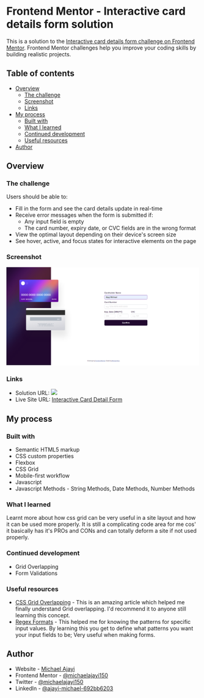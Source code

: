 # Frontend Mentor - Interactive card details form solution

This is a solution to the [Interactive card details form challenge on Frontend Mentor](https://www.frontendmentor.io/challenges/interactive-card-details-form-XpS8cKZDWw). Frontend Mentor challenges help you improve your coding skills by building realistic projects. 

## Table of contents

- [Overview](#overview)
  - [The challenge](#the-challenge)
  - [Screenshot](#screenshot)
  - [Links](#links)
- [My process](#my-process)
  - [Built with](#built-with)
  - [What I learned](#what-i-learned)
  - [Continued development](#continued-development)
  - [Useful resources](#useful-resources)
- [Author](#author)

## Overview

### The challenge

Users should be able to:

- Fill in the form and see the card details update in real-time
- Receive error messages when the form is submitted if:
  - Any input field is empty
  - The card number, expiry date, or CVC fields are in the wrong format
- View the optimal layout depending on their device's screen size
- See hover, active, and focus states for interactive elements on the page

### Screenshot

![](./screenshot.png)

### Links

- Solution URL: ![](https://www.frontendmentor.io/solutions/interactive-card-detail-with-css-grid-omwJMv_9Op)
- Live Site URL: [Interactive Card Detail Form](https://mentor-interative-card.netlify.app)

## My process

### Built with

- Semantic HTML5 markup
- CSS custom properties
- Flexbox
- CSS Grid
- Mobile-first workflow
- Javascript
- Javascript Methods - String Methods, Date Methods, Number Methods

### What I learned

Learnt more about how css grid can be very useful in a site layout and how it can be used more properly. It is still a complicating code area for me cos' it basically has it's PROs and CONs and can totally deform a site if not used properly.

### Continued development

- Grid Overlapping
- Form Validations

### Useful resources

- [CSS Grid Overlapping](https://www.example.com) - This is an amazing article which helped me finally understand Grid overlapping. I'd recommend it to anyone still learning this concept.
- [Regex Formats](https://www.example.com) - This helped me for knowing the patterns for specific input values. By learning this you get to define what patterns you want your input fields to be; Very useful when making forms.

## Author

- Website - [Michael Ajayi](https://michael-a.netlify.app)
- Frontend Mentor - [@michaelajayi150](https://www.frontendmentor.io/profile/michaelajayi150)
- Twitter - [@michaelajayi150](https://www.twitter.com/michaelajayi150)
- LinkedIn - [@ajayi-michael-692bb6203](https://www.linkedin.com/in/ajayi-michael-692bb6203/)
